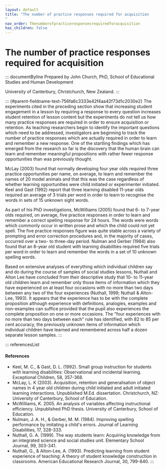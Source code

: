 ```yaml
---
layout: default
title: "The number of practice responses required for acquisition 
"
nav_order: Thenumberofpracticeresponsesrequiredforacquisition
has_children: false
---
```

# The number of practice responses required for acquisition 


::: documentByline
Prepared by John Church, PhD, School of Educational Studies and Human
Development

University of Canterbury, Christchurch, New Zealand.
:::

::: {#parent-fieldname-text-756fa6c3333e42f4aa42f73d1c2030e2}
The experiments cited in the preceding section show that increasing
student engagement in a lesson by requiring a response to every question
increases student retention of lesson content but the experiments do not
tell us how many practice responses are required in order to ensure
acquisition or retention. As teaching researchers begin to identify the
important questions which need to be addressed, investigators are
beginning to track the number of practice responses which are actually
required in order to learn and remember a new response. One of the
startling findings which has emerged from the research so far is the
discovery that the human brain can learn and remember meaningful
propositions with rather fewer response opportunities than was
previously thought.

McLay (2003) found that normally developing four year olds required
three practice opportunities per name, on average, to learn and remember
the names of 20 model animals and that this was the case regardless of
whether learning opportunities were child initiated or experimenter
initiated. Keel and Gast (1992) report that three learning disabled
11-year olds required an average of 3 trials per word in order to learn
to recognise the words in sets of 15 unknown sight words.

As part of his PhD investigations, McWilliams (2005) found that 6- to
7-year olds required, on average, five practice responses in order to
learn and remember a correct spelling response for 24 hours. The words
were words which commonly occur in written prose and which the child
could not yet spell. The five practice responses figure was quite stable
across a variety of prompting and error correction procedures and, in
the majority of cases, occurred over a two- to three-day period. Nulman
and Gerber (1984) also found that an 8-year old student with learning
disabilities required five trials per word in order to learn and
remember the words in a set of 10 unknown spelling words.

Based on extensive analyses of everything which individual children say
and do during the course of samples of social studies lessons, Nuthall
and Alton Lee have concluded from their descriptive study that 10- to
11-year old children learn and remember only those items of information
which they have experienced on at least four occasions with no more than
two days between any two of the four experiences (Nuthall, 1999; Nuthall
& Alton-Lee, 1993). It appears that the experience has to be with the
complete proposition although experience with definitions, analogies,
examples and non-examples can suffice provided that the pupil also
experiences the complete proposition on one or more occasions. The
\"four experiences with no more than two days between each\" rule has
identified, with 82 to 85 per cent accuracy, the previously unknown
items of information which individual children have learned and
remembered across half a dozen separate lesson samples.
:::

::: referencesList
#### References

-   Keel, M. C., & Gast, D. L. (1992). Small group instruction for
    students with learning disabilities: Observational and incidental
    learning. Exceptional Children, 58, 357-368.
-   McLay, L. K (2003). Acquisition, retention and generalisation of
    object names in 4 year old children during child initiated and adult
    initiated learning interactions. Unpublished M.Ed. dissertation.
    Christchurch, NZ: University of Canterbury, School of Education.
-   McWilliams, K. 2005. An analysis of variables affecting
    instructional efficiency. Unpublished PhD thesis. University of
    Canterbury, School of Education.
-   Nulman, J. A. H., & Gerber, M. M. (1984). Improving spelling
    performance by imitating a child\'s errors. Journal of Learning
    Disabilities, 17, 328-333.
-   Nuthall, G. A. (1999). The way students learn: Acquiring knowledge
    from an integrated science and social studies unit. Elementary
    School Journal, 99, 303-341.
-   Nuthall, G., & Alton-Lee, A. (1993). Predicting learning from
    student experience of teaching: A theory of student knowledge
    construction in classrooms. American Educational Research Journal,
    30, 799-840.
:::

